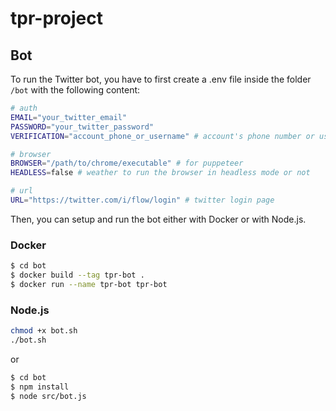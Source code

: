 # tpr-project

## Bot

To run the Twitter bot, you have to first create a .env file inside the folder `/bot` with the following content:

```bash
# auth
EMAIL="your_twitter_email"
PASSWORD="your_twitter_password"
VERIFICATION="account_phone_or_username" # account's phone number or username

# browser
BROWSER="/path/to/chrome/executable" # for puppeteer
HEADLESS=false # weather to run the browser in headless mode or not

# url
URL="https://twitter.com/i/flow/login" # twitter login page
```

Then, you can setup and run the bot either with Docker or with Node.js.

### Docker

```bash
$ cd bot
$ docker build --tag tpr-bot .
$ docker run --name tpr-bot tpr-bot
```

### Node.js

```bash
chmod +x bot.sh
./bot.sh
```

or

```bash
$ cd bot
$ npm install
$ node src/bot.js
```